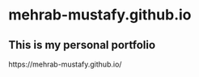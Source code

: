 <h1>mehrab-mustafy.github.io</h1>
<h2>This is my personal portfolio</h2>
https://mehrab-mustafy.github.io/
